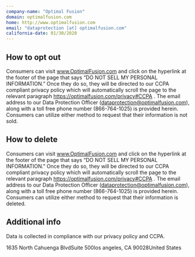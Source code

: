 ```yaml
---
company-name: "Optimal Fusion"
domain: optimalfusion.com
home: http://www.optimalfusion.com
email: "dataprotection [at] optimalfusion.com"
california-date: 01/30/2020
---
```

## How to opt out


Consumers can visit www.OptimalFusion.com and click on the hyperlink at the footer of the page that says “DO NOT SELL MY PERSONAL INFORMATION.” Once they do so, they will be directed to our CCPA compliant privacy policy which will automatically scroll the page to the relevant paragraph https://optimalfusion.com/privacy#CCPA . The email address to our Data Protection Officer (dataprotection@optimalfusion.com), along with a toll free phone number (866-764-1025) is provided herein. Consumers can utilize either method to request that their information is not sold.

## How to delete


Consumers can visit www.OptimalFusion.com and click on the hyperlink at the footer of the page that says “DO NOT SELL MY PERSONAL INFORMATION.” Once they do so, they will be directed to our CCPA compliant privacy policy which will automatically scroll the page to the relevant paragraph https://optimalfusion.com/privacy#CCPA . The email address to our Data Protection Officer (dataprotection@optimalfusion.com), along with a toll free phone number (866-764-1025) is provided herein. Consumers can utilize either method to request that their information is deleted.

## Additional info


Data is collected in compliance with our privacy policy and CCPA.

1635 North Cahuenga BlvdSuite 500los angeles, CA 90028United States













